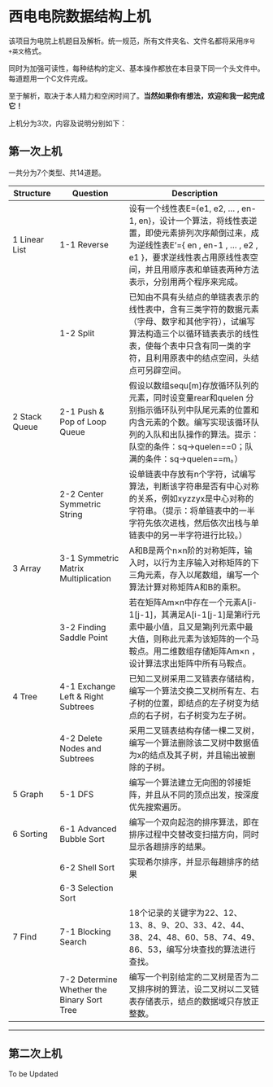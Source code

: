 # 西电电院数据结构上机

该项目为电院上机题目及解析。统一规范，所有文件夹名、文件名都将采用`序号+英文`格式。

同时为加强可读性，每种结构的定义、基本操作都放在本目录下同一个头文件中。每道题用一个C文件完成。

至于解析，取决于本人精力和空闲时间了。**当然如果你有想法，欢迎和我一起完成它！**

上机分为3次，内容及说明分别如下：

## 第一次上机

一共分为7个类型、共14道题。

| Structure     | Question                                 | Description                              |
| ------------- | ---------------------------------------- | ---------------------------------------- |
| 1 Linear List | 1-1   Reverse                            | 设有一个线性表E={e1, e2, … , en-1, en}，设计一个算法，将线性表逆置，即使元素排列次序颠倒过来，成为逆线性表E’={ en , en-1 , … , e2 , e1 }，要求逆线性表占用原线性表空间，并且用顺序表和单链表两种方法表示，分别用两个程序来完成。 |
|               | 1-2    Split                             | 已知由不具有头结点的单链表表示的线性表中，含有三类字符的数据元素（字母、数字和其他字符），试编写算法构造三个以循环链表表示的线性表，使每个表中只含有同一类的字符，且利用原表中的结点空间，头结点可另辟空间。 |
| 2 Stack Queue | 2-1    Push & Pop of  Loop Queue         | 假设以数组sequ[m]存放循环队列的元素，同时设变量rear和quelen 分别指示循环队列中队尾元素的位置和内含元素的个数。编写实现该循环队列的入队和出队操作的算法。提示：队空的条件：sq->quelen==0；队满的条件：sq->quelen==m。） |
|               | 2-2  Center Symmetric String             | 设单链表中存放有n个字符，试编写算法，判断该字符串是否有中心对称的关系，例如xyzzyx是中心对称的字符串。（提示：将单链表中的一半字符先依次进栈，然后依次出栈与单链表中的另一半字符进行比较。） |
| 3 Array       | 3-1 Symmetric Matrix Multiplication      | A和B是两个n×n阶的对称矩阵，输入时，以行为主序输入对称矩阵的下三角元素，存入以尾数组，编写一个算法计算对称矩阵A和B的乘积。 |
|               | 3-2            Finding Saddle Point      | 若在矩阵Am×n中存在一个元素A[i-1[j-1]，其满足A[i-1[j-1]是第i行元素中最小值，且又是第j列元素中最大值，则称此元素为该矩阵的一个马鞍点。用二维数组存储矩阵Am×n ，设计算法求出矩阵中所有马鞍点。 |
| 4 Tree        | 4-1  Exchange Left & Right Subtrees      | 已知二叉树采用二叉链表存储结构，编写一个算法交换二叉树所有左、右子树的位置，即结点的左子树变为结点的右子树，右子树变为左子树。 |
|               | 4-2        Delete Nodes and Subtrees     | 采用二叉链表结构存储一棵二叉树，编写一个算法删除该二叉树中数据值为x的结点及其子树，并且输出被删除的子树。 |
| 5 Graph       | 5-1 DFS                                  | 编写一个算法建立无向图的邻接矩阵，并且从不同的顶点出发，按深度优先搜索遍历。   |
| 6 Sorting     | 6-1  Advanced Bubble Sort                | 编写一个双向起泡的排序算法，即在排序过程中交替改变扫描方向，同时显示各趟排序的结果。 |
|               | 6-2            Shell Sort                | 实现希尔排序，并显示每趟排序的结果                        |
|               | 6-3    Selection Sort                    |                                          |
| 7 Find        | 7-1       Blocking Search                | 18个记录的关键字为22、12、13、8、9、20、33、42、44、38、24、48、60、58、74、49、86、53，编写分块查找的算法进行查找。 |
|               | 7-2  Determine Whether the Binary Sort Tree | 编写一个判别给定的二叉树是否为二叉排序树的算法，设二叉树以二叉链表存储表示，结点的数据域只存放正整数。 |

----



## 第二次上机

To be Updated